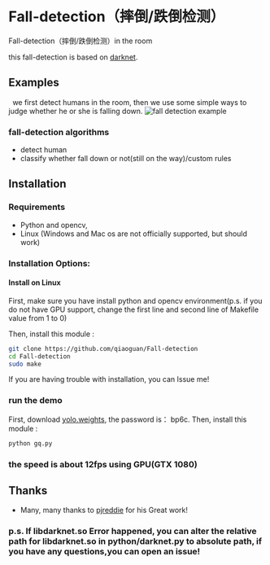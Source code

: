 # Fall-detection（摔倒/跌倒检测）
Fall-detection（摔倒/跌倒检测）in the room

 this fall-detection is based on [darknet](https://pjreddie.com/darknet/yolo/).


## Examples
   we first detect humans in the room, then we use some simple ways to judge whether he or she is falling down.
![fall detection example](https://github.com/qiaoguan/Fall-detection/blob/master/demo.gif)

### fall-detection algorithms

  * detect human
  * classify whether fall down or not(still on the way)/custom rules  
## Installation

### Requirements

  * Python and opencv, 
  * Linux (Windows and Mac os are not officially supported, but should work)

### Installation Options:

#### Install on Linux

First, make sure you have install python and opencv environment(p.s. if you do not have GPU support, change the first line and second line of Makefile  value from 1 to 0)


Then, install this module :

```bash
git clone https://github.com/qiaoguan/Fall-detection
cd Fall-detection
sudo make
```

If you are having trouble with installation, you can Issue me!

### run the demo

  First, download [yolo.weights](https://pan.baidu.com/s/1eTqopgQ), the password is： bp6c.
  Then, install this module :

  ```bash
  python gq.py
  ```
### the speed is about 12fps using GPU(GTX 1080)
## Thanks

* Many, many thanks to [pjreddie](https://pjreddie.com/darknet/yolo/) for his Great work!
  
### p.s. If libdarknet.so Error happened, you can alter the relative path for libdarknet.so in python/darknet.py to absolute path, if you have any questions,you can open an issue!
